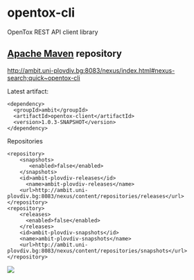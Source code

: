 opentox-cli
===========

OpenTox REST API client library

[Apache Maven](http://maven.apache.org/) repository
---

 http://ambit.uni-plovdiv.bg:8083/nexus/index.html#nexus-search;quick~opentox-cli

Latest artifact: 

```` 
<dependency>
  <groupId>ambit</groupId>
  <artifactId>opentox-client</artifactId>
  <version>1.0.3-SNAPSHOT</version>
</dependency>
````

Repositories
````
<repository>
    <snapshots>
       <enabled>false</enabled>
    </snapshots>
    <id>ambit-plovdiv-releases</id>
      <name>ambit-plovdiv-releases</name>
    <url>http://ambit.uni-plovdiv.bg:8083/nexus/content/repositories/releases</url>
</repository>
<repository>
    <releases>
      <enabled>false</enabled>
    </releases>
    <id>ambit-plovdiv-snapshots</id>
    <name>ambit-plovdiv-snapshots</name>
    <url>http://ambit.uni-plovdiv.bg:8083/nexus/content/repositories/snapshots</url>
</repository>
````

<a href='http://opentox.org'><img src='http://opentox.org/logo.png'></a>







